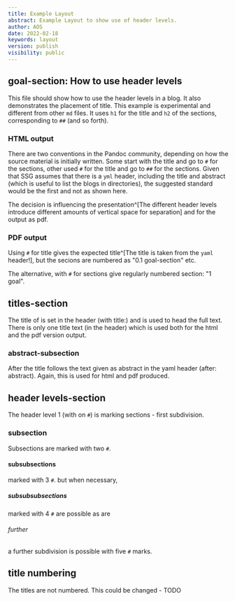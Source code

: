 ```yaml
---
title: Example Layout
abstract: Example Layout to show use of header levels.
author: AOS
date: 2022-02-18
keywords: layout
version: publish
visibility: public
---
```


## goal-section: How to use header levels
This file should show how to use the header levels in a blog. It also demonstrates the placement of title. 
This example is experimental and different from other `md` files. It uses `h1` for the title and `h2` of the sections, corresponding to `##` (and so forth). 

### HTML output
There are two conventions in the Pandoc community, depending on how the source material is initially written. Some start with the title and go to `#` for the sections, other used `#` for the title and go to `##` for the sections. Given that SSG assumes that there is a `yml` header, including the title and abstract (which is useful to list the blogs in directories), the suggested standard would be the first and not as shown here. 

The decision is influencing the presentation^[The different header levels introduce different amounts of vertical space for separation] and for the output as pdf.

### PDF output
Using `#` for title gives the expected title^[The title is taken from the `yaml` header!], but the secions are numbered as "0.1 goal-section" etc. 

The alternative, with `#` for sections give regularly numbered section: "1 goal". 

<!-- Footnotes and references will be dealt with later.  -->

## titles-section
The title of is set in the header (with title:) and is used to head the full text. There is only one title text (in the header) which is used both for the html and the pdf version output.

### abstract-subsection
After the title follows the text given as abstract in the yaml header (after: abstract). Again, this is used for html and pdf produced. 

## header levels-section
The header level 1 (with on `#`) is marking sections - first subdivision. 

### subsection
Subsections are marked with two `#`.

#### subsubsections 
marked with 3 `#`. but when necessary,

##### subsubsubsections 
marked with 4 `#` are possible as are 

###### further
a further subdivision is possible with five `#` marks. 

## title numbering
The titles are not numbered. This could be changed - TODO


<!-- ![Alt text](DSC08138.JPG) -->
<!-- the next works -->
<!-- ![Alt text](./resources/DSC08138.JPG) -->
<!-- ![Alt text](resources/DSC08138.JPG) -->

<!-- statt einer relativen `resources/DSC08138.JPG` referenz. Problem in latex.

die absolute "/home/frank/Workspace11/ssg/docs/site/dough/Blog/SubBlog/resources/DSC08138.JPG" funktioniert. 
der file ist "/home/frank/Workspace11/ssg/docs/site/baked/Blog/SubBlog" in warum die relative nicht?

  An example post sorted at last
  and an image -->